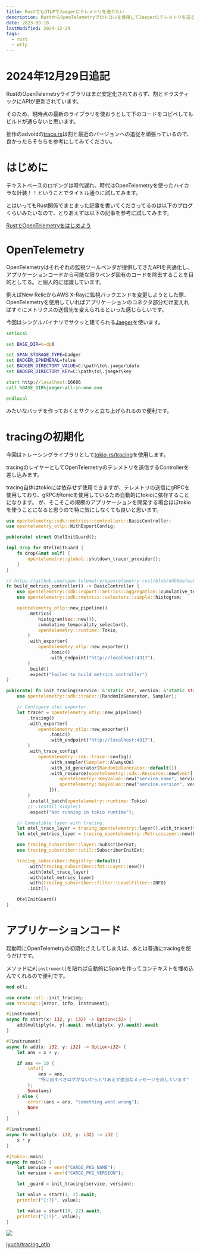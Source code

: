 ```yaml
---
title: RustでもOTLPでJaegerにテレメトリを送りたい
description: RustからOpenTelemetryプロトコルを使用してJaegerにテレメトリを送る方法を確認します
date: 2023-09-18
lastModified: 2024-12-29
tags: 
  - rust
  - otlp
---
```


# 2024年12月29日追記

RustのOpenTelemetryライブラリはまだ安定化されておらず、割とドラスティックにAPIが更新されています。

そのため、現時点の最新のライブラリを使おうとして下のコードをコピペしてもビルドが通らないと思います。

拙作のadvoidの[trace.rs](https://github.com/jyuch/advoid/blob/master/src/trace.rs)は割と最近のバージョンへの追従を頑張っているので、良かったらそちらを参考にしてみてください。

# はじめに

テキストベースのロギングは時代遅れ、時代はOpenTelemetryを使ったハイカラな計装！！ということでタイトル通りに試してみます。

とはいってもRust関係でまとまった記事を書いてくださってるのは以下のブログくらいみたいなので、とりあえずは以下の記事を参考に試してみます。

[RustでOpenTelemetryをはじめよう](https://blog.ymgyt.io/entry/starting_opentelemetry_with_rust/)

# OpenTelemetry

OpenTelemetryはそれぞれの監視ツールベンダが提供してきたAPIを共通化し、アプリケーションコードから可能な限りベンダ固有のコードを除去することを目的としてる。と個人的に認識しています。

例えばNew RelicからAWS X-Rayに監視バックエンドを変更しようとした際、OpenTelemetryを使用していればアプリケーションのコネクタ部分だけ変えればすぐにメトリクスの送信先を変えられるといった感じらしいです。

今回はシングルバイナリでサクッと建てられる[Jaeger](https://www.jaegertracing.io/)を使います。

```bat
setlocal

set BASE_DIR=%~dp0

set SPAN_STORAGE_TYPE=badger
set BADGER_EPHEMERAL=false
set BADGER_DIRECTORY_VALUE=C:\path\to\.jaeger\data
set BADGER_DIRECTORY_KEY=C:\path\to\.jaeger\key

start http://localhost:16686 
call %BASE_DIR%jaeger-all-in-one.exe

endlocal
```

みたいなバッチを作っておくとサクッと立ち上げられるので便利です。

# tracingの初期化

今回はトレーシングライブラリとして[tokio-rs/tracing](https://github.com/tokio-rs/tracing)を使用します。

tracingのレイヤーとしてOpenTelemetryのテレメトリを送信するControllerを差し込みます。

tracing自体はtokioには依存せず使用できますが、テレメトリの送信にgRPCを使用しており、gRPCがtonicを使用しているため自動的にtokioに依存することになります。
が、そこそこの規模のアプリケーションを開発する場合ほぼtokioを使うことになると思うので特に気にしなくても良いと思います。

```rust
use opentelemetry::sdk::metrics::controllers::BasicController;
use opentelemetry_otlp::WithExportConfig;

pub(crate) struct OtelInitGuard();

impl Drop for OtelInitGuard {
    fn drop(&mut self) {
        opentelemetry::global::shutdown_tracer_provider();
    }
}

// https://github.com/open-telemetry/opentelemetry-rust/blob/d4b9befea04bcc7fc19319a6ebf5b5070131c486/examples/basic-otlp/src/main.rs#L35-L52
fn build_metrics_controller() -> BasicController {
    use opentelemetry::sdk::export::metrics::aggregation::cumulative_temporality_selector;
    use opentelemetry::sdk::metrics::selectors::simple::histogram;

    opentelemetry_otlp::new_pipeline()
        .metrics(
            histogram(Vec::new()),
            cumulative_temporality_selector(),
            opentelemetry::runtime::Tokio,
        )
        .with_exporter(
            opentelemetry_otlp::new_exporter()
                .tonic()
                .with_endpoint("http://localhost:4317"),
        )
        .build()
        .expect("Failed to build metrics controller")
}

pub(crate) fn init_tracing(service: &'static str, version: &'static str) -> OtelInitGuard {
    use opentelemetry::sdk::trace::{RandomIdGenerator, Sampler};

    // Configure otel exporter.
    let tracer = opentelemetry_otlp::new_pipeline()
        .tracing()
        .with_exporter(
            opentelemetry_otlp::new_exporter()
                .tonic()
                .with_endpoint("http://localhost:4317"),
        )
        .with_trace_config(
            opentelemetry::sdk::trace::config()
                .with_sampler(Sampler::AlwaysOn)
                .with_id_generator(RandomIdGenerator::default())
                .with_resource(opentelemetry::sdk::Resource::new(vec![
                    opentelemetry::KeyValue::new("service.name", service),
                    opentelemetry::KeyValue::new("service.version", version),
                ])),
        )
        .install_batch(opentelemetry::runtime::Tokio)
        // .install_simple()
        .expect("Not running in tokio runtime");

    // Compatible layer with tracing.
    let otel_trace_layer = tracing_opentelemetry::layer().with_tracer(tracer);
    let otel_metrics_layer = tracing_opentelemetry::MetricsLayer::new(build_metrics_controller());

    use tracing_subscriber::layer::SubscriberExt;
    use tracing_subscriber::util::SubscriberInitExt;

    tracing_subscriber::Registry::default()
        .with(tracing_subscriber::fmt::Layer::new())
        .with(otel_trace_layer)
        .with(otel_metrics_layer)
        .with(tracing_subscriber::filter::LevelFilter::INFO)
        .init();

    OtelInitGuard()
}
```

# アプリケーションコード

起動時にOpenTelemetryの初期化さえしてしまえば、あとは普通にtracingを使うだけです。

メソッドに`#[instrument]`を貼れば自動的にSpanを作ってコンテキストを埋め込んでくれるので便利です。

```rust
mod otl;

use crate::otl::init_tracing;
use tracing::{error, info, instrument};

#[instrument]
async fn start(x: i32, y: i32) -> Option<i32> {
    add(multiply(x, y).await, multiply(x, y).await).await
}

#[instrument]
async fn add(x: i32, y: i32) -> Option<i32> {
    let ans = x + y;

    if ans <= 10 {
        info!(
            ans = ans,
            "特に出すべきログがないからとりあえず適当なメッセージを出しています"
        );
        Some(ans)
    } else {
        error!(ans = ans, "something went wrong");
        None
    }
}

#[instrument]
async fn multiply(x: i32, y: i32) -> i32 {
    x * y
}

#[tokio::main]
async fn main() {
    let service = env!("CARGO_PKG_NAME");
    let version = env!("CARGO_PKG_VERSION");

    let _guard = init_tracing(service, version);

    let value = start(1, 2).await;
    println!("{:?}", value);

    let value = start(10, 22).await;
    println!("{:?}", value);
}
```

![](/img/2023/09-08-rust-with-otlp/jaeger.png)

[jyuch/tracing_otlp](https://github.com/jyuch/tracing_otlp)
